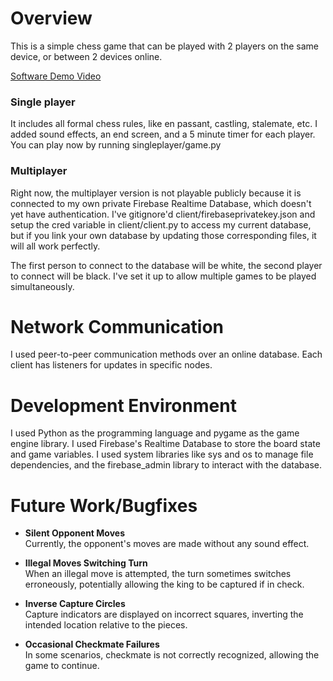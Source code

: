 # Overview

This is a simple chess game that can be played with 2 players on the same device, or between 2 devices online.

[Software Demo Video](https://youtu.be/zEx3Skc4JRc)

### Single player

It includes all formal chess rules, like en passant, castling, stalemate, etc. I added sound effects, an end screen, and a 5 minute timer for each player. You can play now by running singleplayer/game.py

### Multiplayer

Right now, the multiplayer version is not playable publicly because it is connected to my own private Firebase Realtime Database, which doesn't yet have authentication. I've gitignore'd client/firebaseprivatekey.json and setup the cred variable in client/client.py to access my current database, but if you link your own database by updating those corresponding files, it will all work perfectly.

The first person to connect to the database will be white, the second player to connect will be black. I've set it up to allow multiple games to be played simultaneously.

# Network Communication

I used peer-to-peer communication methods over an online database. Each client has listeners for updates in specific nodes.

# Development Environment

I used Python as the programming language and pygame as the game engine library. I used Firebase's Realtime Database to store the board state and game variables. I used system libraries like sys and os to manage file dependencies, and the firebase_admin library to interact with the database.

# Future Work/Bugfixes

- **Silent Opponent Moves**  
  Currently, the opponent's moves are made without any sound effect.

- **Illegal Moves Switching Turn**  
  When an illegal move is attempted, the turn sometimes switches erroneously, potentially allowing the king to be captured if in check.

- **Inverse Capture Circles**  
  Capture indicators are displayed on incorrect squares, inverting the intended location relative to the pieces.

- **Occasional Checkmate Failures**  
  In some scenarios, checkmate is not correctly recognized, allowing the game to continue.
